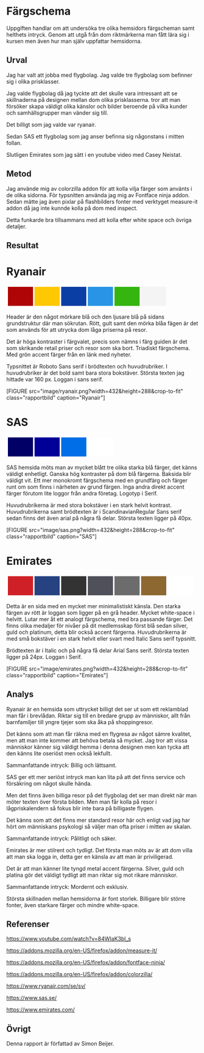 Färgschema
=======================

Uppgiften handlar om att undersöka tre olika hemsidors färgscheman samt helthets intryck. Genom att utgå från dom riktmärkerna man fått lära sig i kursen men även hur man själv uppfattar hemsidorna.

Urval
-----------------------

Jag har valt att jobba med flygbolag.
Jag valde tre flygbolag som befinner sig i olika prisklasser.

Jag valde flygbolag då jag tyckte att det skulle vara intressant att se skillnaderna på designen mellan dom olika prisklasserna.
tror att man försöker skapa väldigt olika känslor och bilder beroende på vilka kunder och samhällsgrupper man vänder sig till.

Det billigt som jag valde var ryanair.

Sedan SAS ett flygbolag som jag anser befinna sig någonstans i mitten follan.

Slutligen Emirates som jag sätt i en youtube video med Casey Neistat.


Metod
-----------------------

Jag använde mig av colorzilla addon för att kolla vilja färger som använts i de olika sidorna.
För typsnitten använda jag mig av Fontface ninja addon.
Sedan mätte jag även pixlar på flashbilders fonter med verktyget measure-it addon då jag inte kunnde kolla på dom med inspect.

Detta funkarde bra tillsammans med att kolla efter white space och övriga detaljer.


Resultat
-----------------------
Ryanair
========

<table style="border-spacing: 4px; border-collapse: separate">
<tr>
<td style="height: 50px; width: 50px; background-color: #af0506">
<td style="height: 50px; width: 50px; background-color: #ffc801">
<td style="height: 50px; width: 50px; background-color: #0a3ea4">
<td style="height: 50px; width: 50px; background-color: #2994e6">
<td style="height: 50px; width: 50px; background-color: #34b510">
<td style="height: 50px; width: 50px; background-color: #f4f4f4">
</tr>
</table>

Header är den något mörkare blå och den ljusare blå på sidans grundstruktur där man sökrutan. Rött, gult samt den mörka blåa fägen är det som används för att utrycka dom låga priserna på resor.

Det är höga kontraster i färgvalet, precis som nämns i färg guiden är det som skrikande retail priser och resor som ska bort. Triadiskt färgschema. Med grön accent färger från en länk med nyheter.

Typsnittet är Roboto Sans serif i brödtexten och huvudrubriker. I huvudrubriker är det bold samt bara stora bokstäver. Största texten jag hittade var 160 px. Loggan i sans serif.

[FIGURE src="image/ryanair.png?width=432&height=288&crop-to-fit" class="rapportbild" caption="Ryanair"]


SAS
=======

<table style="border-spacing: 4px; border-collapse: separate">
<tr>
<td style="height: 50px; width: 50px; background-color: #000066">
<td style="height: 50px; width: 50px; background-color: #000099">
<td style="height: 50px; width: 50px; background-color: #006ee6">
<td style="height: 50px; width: 50px; background-color: #ffffff">
</tr>
</table>

SAS hemsida möts man av mycket blått tre olika starka blå färger, det känns väldigt enhetligt.
Ganska hög kontraster på dom blå färgerna. Baksida blir väldigt vit. Ett mer monokromt färgschema med en grundfärg och färger runt om som finns i närheten av grund färgen.
Inga andra direkt accent färger förutom lite loggor från andra företag. Logotyp i Serif.

Huvudrubrikerna är med stora bokstäver i en stark helvit kontrast. Huvudrubrikerna samt brödtexten är i ScandinavianRegular Sans serif sedan finns det även arial på några få delar. Största texten ligger på 40px.


[FIGURE src="image/sas.png?width=432&height=288&crop-to-fit" class="rapportbild" caption="SAS"]

Emirates
=========

<table style="border-spacing: 4px; border-collapse: separate">
<tr>
<td style="height: 50px; width: 50px; background-color: #d02027">
<td style="height: 50px; width: 50px; background-color: #264281">
<td style="height: 50px; width: 50px; background-color: #333333">
<td style="height: 50px; width: 50px; background-color: #50505b">
<td style="height: 50px; width: 50px; background-color: #6c6c6d">
<td style="height: 50px; width: 50px; background-color: #8d6830">
<td style="height: 50px; width: 50px; background-color: #ffffff">
</tr>
</table>

Detta är en sida med en mycket mer minimalistiskt känsla.
Den starka färgen av rött är loggan som ligger på en grå header. Mycket white-space i helvitt.
Lutar mer åt ett analogt färgschema, med bra passande färger.
Det finns olika medaljer för nivåer på dit medlemsskap först blå sedan silver, guld och platinum, detta blir också accent färgerna.
Huvudrubrikerna är med små bokstäver i en stark helvit eller svart med Italic Sans serif typsnitt.

Brödtexten är i Italic och på några få delar Arial Sans serif. Största texten ligger på 24px. Loggan i Serif.


[FIGURE src="image/emirates.png?width=432&height=288&crop-to-fit" class="rapportbild" caption="Emirates"]


Analys
-----------------------

Ryanair är en hemsida som uttrycket billigt det ser ut som ett reklamblad man får i brevlådan.
Riktar sig till en bredare grupp av människor, allt från barnfamiljer till yngre tjejer som ska åka på shoppingresor.

Det känns som att man får räkna med en flygresa av något sämre kvalitet, men att man inte kommer att behöva betala så mycket.
Jag tror att vissa människor känner sig väldigt hemma i denna designen men kan tycka att den känns lite oseriöst men också lekfullt.

Sammanfattande intryck: Billig och lättsamt.

SAS ger ett mer seriöst intryck man kan lita på att det finns service och försäkring om något skulle hända.

Men det finns även billiga resor på det flygbolag det ser man direkt när man möter texten över första bilden.
Men man får kolla på resor i lågpriskalendern så fokus blir inte bara på billigaste flygen.

Det känns som att det finns mer standard resor här och enligt vad jag har hört om människans psykologi så väljer man ofta priser i mitten av skalan.

Sammanfattande intryck: Pålitligt och säker.

Emirates är mer stilrent och tydligt.
Det första man möts av är att dom villa att man ska logga in, detta ger en känsla av att man är priviligerad.

Det är att man känner lite tyngd metal accent färgerna. Silver, guld och platina gör det väldigt tydligt att man riktar sig mot rikare människor.

Sammanfattande intryck: Mordernt och exklusiv.

Största skillnaden mellan hemsidorna är font storlek. Billigare blir större fonter, även starkare färger och mindre white-space.


Referenser
-----------------------

https://www.youtube.com/watch?v=84WIaK3bl_s

https://addons.mozilla.org/en-US/firefox/addon/measure-it/

https://addons.mozilla.org/en-US/firefox/addon/fontface-ninja/

https://addons.mozilla.org/en-US/firefox/addon/colorzilla/

https://www.ryanair.com/se/sv/

https://www.sas.se/

https://www.emirates.com/‎


Övrigt
-----------------------

Denna rapport är författad av Simon Beijer.
